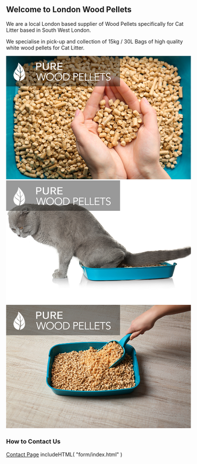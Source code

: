 ## Welcome to London Wood Pellets 

We are a local London based supplier of Wood Pellets specifically for Cat Litter based in South West London. 

We specialise in pick-up and collection of 15kg / 30L Bags of high quality white wood pellets for Cat Litter. 

![Image](images/1.jpg)
![Image](images/2.jpg)
![Image](images/3.jpg)


### How to Contact Us

[Contact Page](contact.html)
includeHTML( "form/index.html" )

